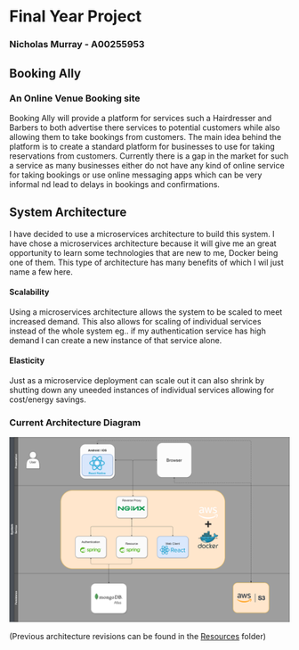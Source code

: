 # Final Year Project
### Nicholas Murray - A00255953


## Booking Ally
### An Online Venue Booking site
Booking Ally will provide a platform for services such a Hairdresser and Barbers to both advertise there services to potential customers while also allowing them to take bookings from customers. The main idea behind the platform is to create a standard platform for businesses to use for taking reservations from customers. Currently there is a gap in the market for such a service as many businesses either do not have any kind of online service for taking bookings or use online messaging apps which can be very informal nd lead to delays in bookings and confirmations.

## System Architecture
I have decided to use a microservices architecture to build this system. I have chose a microservices architecture because it will give me an great opportunity to learn some technologies that are new to me, Docker being one of them. This type of architecture has many benefits of which I wil just name a few here.
#### Scalability
Using a microservices architecture allows the system to be scaled to meet increased demand. This also allows for scaling of individual services instead of the whole system eg.. if my authentication service has high demand I can create a new instance of that service alone.

#### Elasticity
Just as a microservice deployment can scale out it can also shrink by shutting down any uneeded instances of individual services allowing for cost/energy savings.

### Current Architecture Diagram
![System Architecture](/Resources/system-architecture-with-proxy.png)

(Previous architecture revisions can be found in the [Resources](./Resources) folder)


